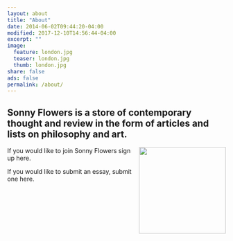 ```yaml
---
layout: about
title: "About"
date: 2014-06-02T09:44:20-04:00
modified: 2017-12-10T14:56:44-04:00
excerpt: ""
image:
  feature: london.jpg
  teaser: london.jpg
  thumb: london.jpg
share: false
ads: false
permalink: /about/
---
```


## Sonny Flowers is a store of contemporary thought and review in the form of articles and lists on philosophy and art.

<img src="{{ site.baseurl }}/images/logo.png" width="200px" style="float:right"/>

If you would like to join Sonny Flowers sign up here.

If you would like to submit an essay, submit one here.